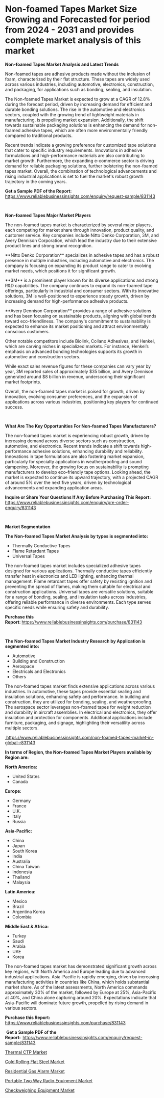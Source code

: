 <p><h1>Non-foamed Tapes Market Size Growing and Forecasted for period from 2024 - 2031 and provides complete market analysis of this market</h1></p><p><strong>Non-foamed Tapes Market Analysis and Latest Trends</strong></p>
<p><p>Non-foamed tapes are adhesive products made without the inclusion of foam, characterized by their flat structure. These tapes are widely used across various industries, including automotive, electronics, construction, and packaging, for applications such as bonding, sealing, and insulation.</p><p>The Non-foamed Tapes Market is expected to grow at a CAGR of 12.8% during the forecast period, driven by increasing demand for efficient and durable bonding solutions. The rise in the automotive and electronics sectors, coupled with the growing trend of lightweight materials in manufacturing, is propelling market expansion. Additionally, the shift towards sustainable packaging solutions is enhancing the demand for non-foamed adhesive tapes, which are often more environmentally friendly compared to traditional products.</p><p>Recent trends indicate a growing preference for customized tape solutions that cater to specific industry requirements. Innovations in adhesive formulations and high-performance materials are also contributing to market growth. Furthermore, the expanding e-commerce sector is driving demand for reliable packaging solutions, further bolstering the non-foamed tapes market. Overall, the combination of technological advancements and rising industrial applications is set to fuel the market's robust growth trajectory in the coming years.</p></p>
<p><strong>Get a Sample PDF of the Report:&nbsp;</strong> <a href="https://www.reliablebusinessinsights.com/enquiry/request-sample/831143?utm_campaign=1113&utm_medium=2&utm_source=Github&utm_content=ia&utm_term=13102024&utm_id=non-foamed-tapes">https://www.reliablebusinessinsights.com/enquiry/request-sample/831143</a></p>
<p>&nbsp;</p>
<p><strong>Non-foamed Tapes Major Market Players</strong></p>
<p><p>The non-foamed tapes market is characterized by several major players, each competing for market share through innovation, product quality, and customer service. Key companies include Nitto Denko Corporation, 3M, and Avery Dennison Corporation, which lead the industry due to their extensive product lines and strong brand recognition.</p><p>**Nitto Denko Corporation** specializes in adhesive tapes and has a robust presence in multiple industries, including automotive and electronics. The company is focusing on expanding its product range to cater to evolving market needs, which positions it for significant growth. </p><p>**3M** is a prominent player known for its diverse applications and strong R&D capabilities. The company continues to expand its non-foamed tape offerings, particularly in industrial and consumer sectors. With its innovative solutions, 3M is well-positioned to experience steady growth, driven by increasing demand for high-performance adhesive products.</p><p>**Avery Dennison Corporation** provides a range of adhesive solutions and has been focusing on sustainable products, aligning with global trends toward eco-friendliness. The company's commitment to sustainability is expected to enhance its market positioning and attract environmentally conscious customers.</p><p>Other notable competitors include Biolink, Collano Adhesives, and Henkel, which are carving niches in specialized markets. For instance, Henkel’s emphasis on advanced bonding technologies supports its growth in automotive and construction sectors.</p><p>While exact sales revenue figures for these companies can vary year by year, 3M reported sales of approximately $35 billion, and Avery Dennison generated around $8 billion in revenue, underscoring their significant market footprints.</p><p>Overall, the non-foamed tapes market is poised for growth, driven by innovation, evolving consumer preferences, and the expansion of applications across various industries, positioning key players for continued success.</p></p>
<p>&nbsp;</p>
<p><strong>What Are The Key Opportunities For Non-foamed Tapes Manufacturers?</strong></p>
<p><p>The non-foamed tapes market is experiencing robust growth, driven by increasing demand across diverse sectors such as construction, automotive, and electronics. Recent trends indicate a shift towards high-performance adhesive solutions, enhancing durability and reliability. Innovations in tape formulations are also fostering market expansion, particularly for specialty applications in weatherproofing and sound dampening. Moreover, the growing focus on sustainability is prompting manufacturers to develop eco-friendly tape options. Looking ahead, the market is expected to continue its upward trajectory, with a projected CAGR of around 5% over the next five years, driven by technological advancements and expanding application areas.</p></p>
<p><strong>Inquire or Share Your Questions If Any Before Purchasing This Report:</strong> <a href="https://www.reliablebusinessinsights.com/enquiry/pre-order-enquiry/831143?utm_campaign=1113&utm_medium=2&utm_source=Github&utm_content=ia&utm_term=13102024&utm_id=non-foamed-tapes">https://www.reliablebusinessinsights.com/enquiry/pre-order-enquiry/831143</a></p>
<p>&nbsp;</p>
<p><strong>Market Segmentation</strong></p>
<p><strong>The Non-foamed Tapes Market Analysis by types is segmented into:</strong></p>
<p><ul><li>Thermally Conductive Tapes</li><li>Flame Retardant Tapes</li><li>Universal Tapes</li></ul></p>
<p><p>The non-foamed tapes market includes specialized adhesive tapes designed for various applications. Thermally conductive tapes efficiently transfer heat in electronics and LED lighting, enhancing thermal management. Flame retardant tapes offer safety by resisting ignition and preventing the spread of flames, making them suitable for electrical and construction applications. Universal tapes are versatile solutions, suitable for a range of bonding, sealing, and insulation tasks across industries, offering reliable performance in diverse environments. Each type serves specific needs while ensuring safety and durability.</p></p>
<p><strong>Purchase this Report:&nbsp;</strong><a href="https://www.reliablebusinessinsights.com/purchase/831143?utm_campaign=1113&utm_medium=2&utm_source=Github&utm_content=ia&utm_term=13102024&utm_id=non-foamed-tapes">https://www.reliablebusinessinsights.com/purchase/831143</a></p>
<p>&nbsp;</p>
<p><strong>The Non-foamed Tapes Market Industry Research by Application is segmented into:</strong></p>
<p><ul><li>Automotive</li><li>Building and Construction</li><li>Aerospace</li><li>Electricals and Electronics</li><li>Others</li></ul></p>
<p><p>The non-foamed tapes market finds extensive applications across various industries. In automotive, these tapes provide essential sealing and insulation solutions, enhancing safety and performance. In building and construction, they are utilized for bonding, sealing, and weatherproofing. The aerospace sector leverages non-foamed tapes for weight reduction and durability in aircraft assemblies. In electrical and electronics, they offer insulation and protection for components. Additional applications include furniture, packaging, and signage, highlighting their versatility across multiple sectors.</p></p>
<p><a href="https://www.reliablebusinessinsights.com/non-foamed-tapes-market-in-global-r831143?utm_campaign=1113&utm_medium=2&utm_source=Github&utm_content=ia&utm_term=13102024&utm_id=non-foamed-tapes">&nbsp;https://www.reliablebusinessinsights.com/non-foamed-tapes-market-in-global-r831143</a></p>
<p><strong>In terms of Region, the Non-foamed Tapes Market Players available by Region are:</strong></p>
<p>
    <p> <strong> North America: </strong>
        <ul>
            <li>United States</li>
            <li>Canada</li>
        </ul>
        </p> 
    <p> <strong> Europe: </strong>
        <ul>
            <li>Germany</li>
            <li>France</li>
            <li>U.K.</li>
            <li>Italy</li>
            <li>Russia</li>
        </ul>
        </p> 
    <p> <strong> Asia-Pacific: </strong>
        <ul>
            <li>China</li>
            <li>Japan</li>
            <li>South Korea</li>
            <li>India</li>
            <li>Australia</li>
            <li>China Taiwan</li>
            <li>Indonesia</li>
            <li>Thailand</li>
            <li>Malaysia</li>
        </ul>
        </p> 
    <p> <strong> Latin America: </strong>
        <ul>
            <li>Mexico</li>
            <li>Brazil</li>
            <li>Argentina Korea</li>
            <li>Colombia</li>
        </ul>
        </p> 
    <p> <strong> Middle East & Africa: </strong>
        <ul>
            <li>Turkey</li>
            <li>Saudi</li>
            <li>Arabia</li>
            <li>UAE</li>
            <li>Korea</li>
        </ul>
    </p>
    </p>
<p><p>The non-foamed tapes market has demonstrated significant growth across key regions, with North America and Europe leading due to advanced industrial applications. Asia-Pacific is rapidly emerging, driven by increasing manufacturing activities in countries like China, which holds substantial market share. As of the latest assessments, North America commands approximately 30% of the market, followed by Europe at 25%, Asia-Pacific at 40%, and China alone capturing around 20%. Expectations indicate that Asia-Pacific will dominate future growth, propelled by rising demand in various sectors.</p></p>
<p><strong>Purchase this Report: </strong><a href="https://www.reliablebusinessinsights.com/purchase/831143?utm_campaign=1113&utm_medium=2&utm_source=Github&utm_content=ia&utm_term=13102024&utm_id=non-foamed-tapes">https://www.reliablebusinessinsights.com/purchase/831143</a></p>
<p>&nbsp;<strong>Get a Sample PDF of the Report:&nbsp;&nbsp;</strong><a href="https://www.reliablebusinessinsights.com/enquiry/request-sample/831143?utm_campaign=1113&utm_medium=2&utm_source=Github&utm_content=ia&utm_term=13102024&utm_id=non-foamed-tapes">https://www.reliablebusinessinsights.com/enquiry/request-sample/831143</a></p>
<p><strong></strong></p>
<p><p><a href="https://issuu.com/reportprime-2/docs/thermal-ctp-market-size-2030.pptx_64ed034298ea64?utm_campaign=1113&utm_medium=2&utm_source=Github&utm_content=ia&utm_term=13102024&utm_id=non-foamed-tapes">Thermal CTP Market</a></p><p><a href="https://github.com/shauntarfpso/Market-Research-Report-List-1/blob/main/cold-rolling-flat-steel-market.md?utm_campaign=1113&utm_medium=2&utm_source=Github&utm_content=ia&utm_term=13102024&utm_id=non-foamed-tapes">Cold Rolling Flat Steel Market</a></p><p><a href="https://www.linkedin.com/pulse/residential-gas-alarm-spectrum-usage-patterns-sector-evolution-enfgf?utm_campaign=1113&utm_medium=2&utm_source=Github&utm_content=ia&utm_term=13102024&utm_id=non-foamed-tapes">Residential Gas Alarm Market</a></p><p><a href="https://www.linkedin.com/pulse/portable-two-way-radio-equipment-market-indicators-size-i7cve?utm_campaign=1113&utm_medium=2&utm_source=Github&utm_content=ia&utm_term=13102024&utm_id=non-foamed-tapes">Portable Two Way Radio Equipment Market</a></p><p><a href="https://github.com/keitelmoprotinu/Market-Research-Report-List-1/blob/main/checkweighing-equipment-market.md?utm_campaign=1113&utm_medium=2&utm_source=Github&utm_content=ia&utm_term=13102024&utm_id=non-foamed-tapes">Checkweighing Equipment Market</a></p></p>